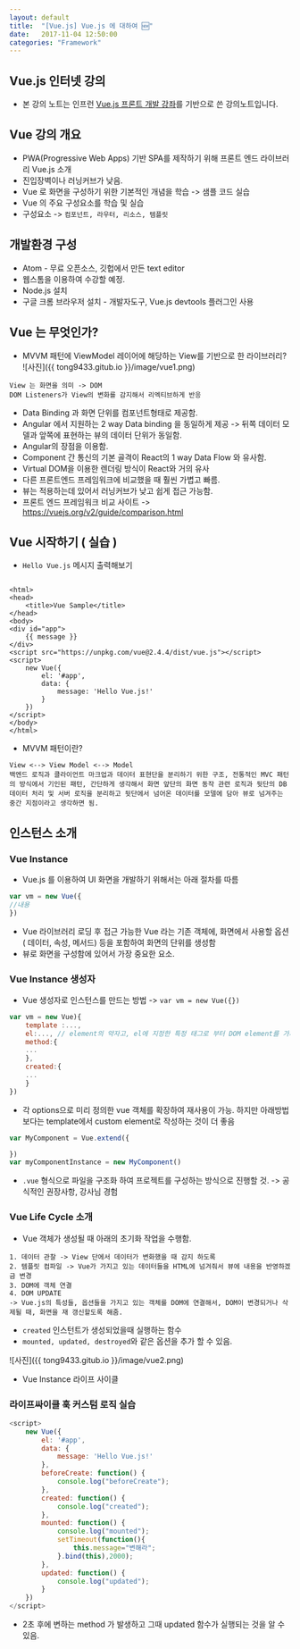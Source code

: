 ```yaml
---
layout: default
title:  "[Vue.js] Vue.js 에 대하여 🆕"
date:   2017-11-04 12:50:00
categories: "Framework"
---
```


## Vue.js 인터넷 강의
* 본 강의 노트는 인프런 [Vue.js 프론트 개발 강좌](https://www.inflearn.com/course/vue-pwa-vue-js-%EA%B8%B0%EB%B3%B8/)를 기반으로 쓴 강의노트입니다.

##  Vue 강의 개요
* PWA(Progressive Web Apps) 기반 SPA를 제작하기 위해 프론트 엔드 라이브러리 Vue.js 소개
* 진입장벽이나 러닝커브가 낮음.
* Vue 로 화면을 구성하기 위한 기본적인 개념을 학습 -> 샘플 코드 실습
* Vue 의 주요 구성요소를 학습 및 실습
* 구성요소 -> `컴포넌트, 라우터, 리소스, 템플릿`

## 개발환경 구성
* Atom - 무료 오픈소스, 깃헙에서 만든 text editor
* 웹스톰을 이용하여 수강할 예정.
* Node.js 설치
* 구글 크롬 브라우저 설치 - 개발자도구, Vue.js devtools 플러그인 사용

## Vue 는 무엇인가?
* MVVM 패턴에 ViewModel 레이어에 해당하는 View를 기반으로 한 라이브러리?
![사진]({{ tong9433.gitub.io }}/image/vue1.png)

```
View 는 화면을 의미 -> DOM
DOM Listeners가 View의 변화를 감지해서 리엑티브하게 반응
```

* Data Binding 과 화면 단위를 컴포넌트형태로 제공함.
* Angular 에서 지원하는 2 way Data binding 을 동일하게 제공 -> 뒤쪽 데이터 모델과 앞쪽에 표현하는 뷰의 데이터 단위가 동일함.
* Angular의 장점을 이용함.
* Component 간 통신의 기본 골격이 React의 1 way Data Flow 와 유사함.
* Virtual DOM을 이용한 렌더링 방식이 React와 거의 유사
* 다른 프론트엔드 프레임워크에 비교했을 때 훨씬 가볍고 빠름.
* 뷰는 적용하는데 있어서 러닝커브가 낮고 쉽게 접근 가능함.
* 프론트 엔드 프레임워크 비교 사이트 -> https://vuejs.org/v2/guide/comparison.html

## Vue 시작하기 ( 실습 )
* `Hello Vue.js` 메시지 출력해보기

```

<html>
<head>
    <title>Vue Sample</title>
</head>
<body>
<div id="app">
    {{ message }}
</div>
<script src="https://unpkg.com/vue@2.4.4/dist/vue.js"></script>
<script>
    new Vue({
        el: '#app',
        data: {
            message: 'Hello Vue.js!'
        }
    })
</script>
</body>
</html>
```

* MVVM 패턴이란?

```
View <--> View Model <--> Model
백엔드 로직과 클라이언트 마크업과 데이터 표현단을 분리하기 위한 구조, 전통적인 MVC 패턴의 방식에서 기인된 패턴, 간단하게 생각해서 화면 앞단의 화면 동작 관련 로직과 뒷단의 DB데이터 처리 및 서버 로직을 분리하고 뒷단에서 넘어온 데이터를 모델에 담아 뷰로 넘겨주는 중간 지점이라고 생각하면 됨.
```

## 인스턴스 소개
### Vue Instance
* Vue.js 를 이용하여 UI 화면을 개발하기 위해서는 아래 절차를 따름

```javascript
var vm = new Vue({
//내용
})
```

* Vue 라이브러리 로딩 후 접근 가능한 Vue 라는 기존 객체에, 화면에서 사용할 옵션  ( 데이터, 속성, 메서드) 등을 포함하여 화면의 단위를 생성함
* 뷰로 화면을 구성함에 있어서 가장 중요한 요소.

### Vue Instance 생성자
* Vue 생성자로 인스턴스를 만드는 방법 -> `var vm = new Vue({})`

```javascript
var vm = new Vue){
	template :...,
	el:..., // element의 약자고, el에 지정한 특정 태그로 부터 DOM element를 가져옴
	method:{
	...
	},
	created:{
	...
	}
})
```

* 각 options으로 미리 정의한 vue 객체를 확장하여 재사용이 가능. 하지만 아래방법 보다는 template에서 custom element로 작성하는 것이 더 좋음

```javascript
var MyComponent = Vue.extend({

})
var myComponentInstance = new MyComponent()
```

* `.vue` 형식으로 파일을 구조화 하여 프로젝트를 구성하는 방식으로 진행할 것. -> 공식적인 권장사항, 강사님 경험

### Vue Life Cycle 소개
* Vue 객체가 생성될 때 아래의 초기화 작업을 수행함.

```
1. 데이터 관찰 -> View 단에서 데이터가 변화했을 때 감지 하도록
2. 템플릿 컴파일 -> Vue가 가지고 있는 데이터들을 HTML에 넘겨줘서 뷰에 내용을 반영하겠금 변경
3. DOM에 객체 연결
4. DOM UPDATE
-> Vue.js의 특성들, 옵션들을 가지고 있는 객체를 DOM에 연결해서, DOM이 변경되거나 삭제될 때, 화면을 재 갱신할도록 해줌.
```

* `created` 인스턴트가 생성되었을때 실행하는 함수
* `mounted, updated, destroyed`와 같은 옵션을 추가 할 수 있음.

![사진]({{ tong9433.gitub.io }}/image/vue2.png)

* Vue Instance 라이프 사이클

### 라이프싸이클 훅 커스텀 로직 실습

```javascript
<script>
    new Vue({
        el: '#app',
        data: {
            message: 'Hello Vue.js!'
        },
        beforeCreate: function() {
            console.log("beforeCreate");
        },
        created: function() {
            console.log("created");
        },
        mounted: function() {
            console.log("mounted");
            setTimeout(function(){
                this.message="변해라";
            }.bind(this),2000);
        },
        updated: function() {
            console.log("updated");
        }
    })
</script>
```

* 2초 후에 변하는 method 가 발생하고 그때 updated 함수가 실행되는 것을 알 수 있음.
